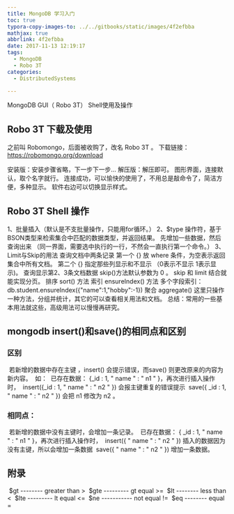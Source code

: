 ```yaml
---
title: MongoDB 学习入门
toc: true
typora-copy-images-to: ../../gitbooks/static/images/4f2efbba
mathjax: true
abbrlink: 4f2efbba
date: 2017-11-13 12:19:17
tags:
  - MongoDB
  - Robo 3T
categories:
  - DistributedSystems

---
```


MongoDB GUI（ Robo 3T） Shell使用及操作

## Robo 3T 下载及使用

之前叫 Robomongo，后面被收购了，改名 Robo 3T 。
下载链接：https://robomongo.org/download

安装版：安装步骤省略，下一步下一步...
解压版：解压即可。
图形界面，连接默认，取个名字就行。
连接成功，可以愉快的使用了，不用总是敲命令了，简洁方便，多种显示。
软件右边可以切换显示样式。

## Robo 3T Shell 操作

1、批量插入（默认是不支批量操作，只能用for循环。）
2、$type 操作符，基于BSON类型来检索集合中匹配的数据类型，并返回结果。
先增加一些数据，然后查询出来 （同一界面，需要选中执行的一行，不然会一直执行第一个命令。）
3、Limit与Skip的用法
查询文档中两条记录
第一个 {} 放 where 条件，为空表示返回集合中所有文档。
第二个 {} 指定那些列显示和不显示 （0表示不显示 1表示显示)。
查询显示第2、3条文档数据
skip()方法默认参数为 0 。
skip 和 limit 结合就能实现分页。
排序 sort() 方法
索引 ensureIndex() 方法
多个字段索引：db.student.ensureIndex({"name":1,"hobby":-1})
聚合 aggregate()
这里只操作一种方法，分组并统计，其它的可以查看相关用法和文档。
总结：常用的一些基本用法就这些，高级用法可以慢慢再研究。

## mongodb insert()和save()的相同点和区别

### 区别

​	若新增的数据中存在主键 ，insert() 会提示错误，而save() 则更改原来的内容为新内容。
​	如：
​	已存在数据：  {_id : 1, " name " : " n1 " }，再次进行插入操作时，
​	insert({_id : 1, " name " : " n2 " })    会报主键重复的错误提示
​	save({ _id : 1, " name " : " n2 " })     会把 n1 修改为  n2  。

### 相同点：

​	若新增的数据中没有主键时，会增加一条记录。
​	已存在数据：  { _id : 1, " name " : " n1 " }，再次进行插入操作时，
​	insert({ " name " : " n2 " })    插入的数据因为没有主键，所以会增加一条数据
​	save({  " name " : " n2 " })   增加一条数据。

## 附录

​    $gt -------- greater than  >
​    $gte --------- gt equal  >=
​    $lt -------- less than  <
​    $lte --------- lt equal  <=
​    $ne ----------- not equal  !=
​    $eq  --------  equal  =
